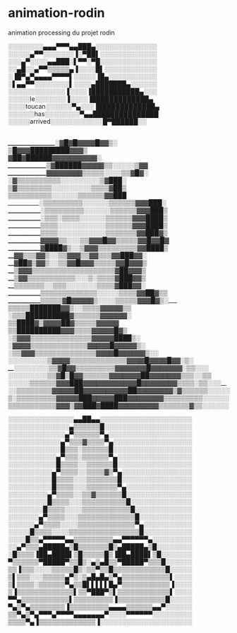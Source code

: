 # animation-rodin
animation processing du projet rodin

░░░░░░░░▄▄▄▀▀▀▄▄███▄░░░░░░░░░░░░░░<br/>
░░░░░▄▀▀░░░░░░░▐░▀██▌░░░░░░░░░░░░░<br/>
░░░▄▀░░░░▄▄███░▌▀▀░▀█░░░░░░░░░░░░░<br/> 
░░▄█░░▄▀▀▒▒▒▒▒▄▐░░░░█▌░░░░░░░░░░░░<br/> 
░▐█▀▄▀▄▄▄▄▀▀▀▀▌░░░░░▐█▄░░░░░░░░░░░<br/> 
░▌▄▄▀▀░░░░░░░░▌░░░░▄███████▄░░░░░░<br/> 
░░░░░░░░░░░░░▐░░░░▐███████████▄░░░<br/> 
░░░░░le░░░░░░░▐░░░░▐█████████████▄<br/> 
░░░░toucan░░░░░░▀▄░░░▐█████████████▄<br/> 
░░░░░░has░░░░░░░░▀▄▄███████████████<br/> 
░░░░░arrived░░░░░░░░░░░░█▀██████░░<br/>

__________________________________________________<br/>
________________░▓█▓█▓▓▓▓█▓▓▒░____________________<br/>
_______________▒█▓▓▓█████████▓▓▓▒_________________<br/>
______________▓██▓██████▓▓▓▓▓▓▓▓▓▓░_______________<br/>
_____________▒▓██████▓▓▓▓▓▒▒░░░░░▒▓▓______________<br/>
_____________▓▓▓▓▓▓▓▓▒▒▒▒▒░__░░░▒▒▓█▓░____________<br/>
____________░▓▒▒▒▒▒▒▒▒▒▒░░░░░░░░░▒▓███░___________<br/>
____________▒▓▒▒▒▒▒▒▒▒░░░░░░░░░▒▒▒▒▓██▒___________<br/>
____________▒▒▒▒▒▒▒▒▒▒░░░░░░▒▒▒▒▒▒▓▓███___________<br/>
___________░▒▒▒▒▒▒▒▒▒░░░░░░▒▒▒▒▒▒▓▓▓███░__________<br/>
___________░▒▒▒▒▒▒▒▒▒░░░░░░▒▒▒▒▒▒▓▓▓███▒__________<br/>
___________░▒▒▒░▒▒▒▒░░░░░░▒▒▒▒▒▒▓▓▓████▒__________<br/>
___________▒▒▒▒░░░░░░░░░░░▒▒▒▒▒▒▓▓▓████▒__________<br/>
___________▒▒▒▒░░░░░░░░░░░▒▒▒▒▒▒▒▓▓███▓▒__________<br/>
___________▓▓▓▓▒▒░░░▒▒▓▓▓█▓▓▒▒▒▒▒▓▓█▓▓█▓__________<br/>
___________▓████▓▒░░▒▓▓▓▒▒▒▒▒▒▒▒▒▓▓████▒__________<br/>
___________▓▓▒▒▒▓▓▒░░▒▒▓▓▓▒▒▓▓▒▒▒▓▓███▓▓░_________<br/>
___________▓██▓▒▓▓▒░░▒▒▓▓█▓▓▓▒▒▒▒▒▓▓█▓▓▓▒_________<br/>
___________▒▓▓▓▒▒▒▒▒▒▒▒▒▒▒▒▒▒▒▒▒▒▒▓██▓▓▓▒_________<br/>
___________▒▓▓▒▒▒▒▒▒▒▒▒▒▒░░░▒░▒▒▒▒▓███▓▓▒_________<br/>
___________▒▒▒▒▒▒▒░░▒▒▒░░░░░░░▒▒▒▒▓███▓▓░_________<br/>
___________▒▒▒▒▒▒▒▒▒▒▒▒▒░░░░░▒▒▒▒▓▓██▓▒▒__________<br/>
___________▒▒▒▒▒▓█▓▓▓▓▓▒░░░░▒▒▒▒▒▓▓▓█▓▒░__________<br/>
___________▒▒▒▒▒███████▓▓▒░░▒▒▒▒▓▓▓▓▓▒▒___________<br/>
___________░▒▒▒██████████▓▒▒▒▒▒▒▓▓▓▓▓▓░___________<br/>
____________▒▒████▓▒▓▓▓▓██▓▒▒▒▒▒▓▓▓▓▓_____________<br/>
____________▒▒██████████▓▓▓▒▒▒▒▓▓▓▓▓█▓▒___________<br/>
____________░▒▓▓▓▒▒▒▒▒▒▒▒▒▒▒▒▒▒▓▓▓▓▓████▒░________<br/>
____________░▓▓▓▓▒▒▒▒▒▒▒▒▒▒▒▒▒▓▓▓▓▓█▓▓▓▓▓▒░_______<br/>
__________░▒▒▓▓▓▒▒▒▒▒▒▒▒▒▒▒▒▒▒▓▓▓▓█▓▓▓▓▓▓▒░░______<br/>
░_░░░░_░░░░▒▓▓▓▓▒▒▒▒▒▒▒▒▒▒▒▒▒▓▓▓▓█▓▓▓▓█▓▓░▒░______<br/>
__░░░░░░░░▒▒▓█▓▓▒▒▒▒▒▒▒▒▒▓▓▓▓▓▓▓█▓▓▓▓▓▓▓░▒▒░_░░___<br/>
░░░░░░░░░▒▒▓█▒█▓▓▒▒▒▒▒▒▓▓▓▓▓▓▓██▓▓▓▓▓▓▓▒▒▒░░▒▒____<br/>
░░░░░▒▒▒▒▒▒▓▓▓███▓▓▓▓▓▓▓▓▓▓▓▓█▓▓▓▓▓▓▓▓▒▒▒▒░▒▒░░░__<br/>
░░▒▒▒▒▒▒▒▒▓▓▓▓▓██▓▓▓▓▓▓▓▓▓▓██▓▓▓▓▓▓▓▓▒▓▒▒▒▒▒▒░░░░░<br/>
▒░▒▒▒▒▒▒▒▒▒▓▓▓▓▓███▓▓▓▓▓███▓▓▓▓▓▓▓▓▒▒▒▒▒▒▒▒▒░░░░░░<br/>
▒▒▒▒▒▒▒▒▒▒▒▓▓▓▒▓▓███▓████▓▓▓▓▓▓▓▓▓▒▒▒▒▒▒▒▓▒▒░░░░░░<br/>

░░░░░░░░░░░░░░░▄▄██▄▄░░░░░░░░░░░░░░░░░░░░░<br/>
░░░░░░░░░░░░░░▄▒▒▒▒▒▒█░░░░░░░░░░░░░░░░░░░░<br/>
░░░░░░░░░░░░░▄▀▒▒▒▒▒▒▀▄░░░░░░░░░░░░░░░░░░░<br/>
░░░░░░░░░░░░▄▀▒▒▒▓▒▒▒▒▀▄░░░░░░░░░░░░░░░░░░<br/>
░░░░░░░░░░░░█▒▒▒░▒▒▒▒▒▒█░░░░░░░░░░░░░░░░░░<br/>
░░░░░░░░░░░▄▀▒▒▒░▒▒▒▒▒▒▀▄░░░░░░░░░░░░░░░░░<br/>
░░░░░░░░░░░█▒▒▒▒░░▒▒▒▒▒▒█░░░░░░░░░░░░░░░░░<br/>
░░░░░░░░░░▄▀▒▒▒▒░░▒▒▒▒▓▒▀▄░░░░░░░░░░░░░░░░<br/>
░░░░░░░░░░█▒▒▒▒░░░▒▒▒▒▒▒▒█░░░░░░░░░░░░░░░░<br/>
░░░░░░░░░░█▒▒▒▒░░░▒▒▒▒▒▒▒▀▄░░░░░░░░░░░░░░░<br/>
░░░░░░░░░▄▀▒▒▒▒░░▒▒▓▒▒▒▒▒▒█░░░░░░░░░░░░░░░<br/>
░░░░░░░░░█▒▒▒▒░░░▒▒▒▒▒▒▒▒▒▒█░░░░░░░░░░░░░░<br/>
░░░░░░░░█▒▒▒▒░░░░▒▒▒▒▒▒▒▒▒▒▒█░░░░░░░░░░░░░<br/>
░░░░░░░▄▀▒▒▒▒░░░▒▒▒▒▒▒▒▒▒▒▒▒▒█░░░░░░░░░░░░<br/>
░░░░░░▄▀▒▒▒▒░░░░▒▒▒▒▒▒▒▒▒▒▒▒▒▀▄░░░░░░░░░░░<br/>
░░░░░█▒▒▒▒░░░░▒▒▒▒▒▒▒▒▒▒▒▒▒▒▒▒█░░░░░░░░░░░<br/>
░░░░█▒▒▄▀▀▀▀▀▄▄▒▒▒▒▒▒▒▒▒▄▄▀▀▀▀▀▀▄░░░░░░░░░<br/>
░░▄▀▒▒▒▄█████▄▒█▒▒▒▒▒▒▒█▒▄█████▄▒█░░░░░░░░<br/>
░█▒▒▒▒▐██▄████▌▒█▒▒▒▒▒█▒▐██▄████▌▒█░░░░░░░<br/>
▀▒▒▒▒▒▒▀█████▀▒▒█▒░▄▒▄█▒▒▀█████▀▒▒▒█░░░░░░<br/>
▒▒▐▒▒▒░░░░▒▒▒▒▒█▒░▒▒▀▒▒█▒▒▒▒▒▒▒▒▒▒▒▒█░░░░░<br/>
▒▌▒▒▒░░░▒▒▒▒▒▄▀▒░▒▄█▄█▄▒▀▄▒▒▒▒▒▒▒▒▒▒▒▌░░░░<br/>
▒▌▒▒▒▒░▒▒▒▒▒▒▀▄▒▒█▌▌▌▌▌█▄▀▒▒▒▒▒▒▒▒▒▒▒▐░░░░<br/>
▒▐▒▒▒▒▒▒▒▒▒▒▒▒▒▌▒▒▀███▀▒▌▒▒▒▒▒▒▒▒▒▒▒▒▌░░░░<br/>
▀▀▄▒▒▒▒▒▒▒▒▒▒▒▌▒▒▒▒▒▒▒▒▒▐▒▒▒▒▒▒▒▒▒▒▒█░░░░░<br/>
▀▄▒▀▄▒▒▒▒▒▒▒▒▐▒▒▒▒▒▒▒▒▒▄▄▄▄▒▒▒▒▒▒▄▄▀░░░░░░<br/>
▒▒▀▄▒▀▄▀▀▀▄▀▀▀▀▄▄▄▄▄▄▄▀░░░░▀▀▀▀▀▀░░░░░░░░░<br/>
▒▒▒▒▀▄▐▒▒▒▒▒▒▒▒▒▒▒▒▒▐░░░░░░░░░░░░░░░░░░░░░<br/>


